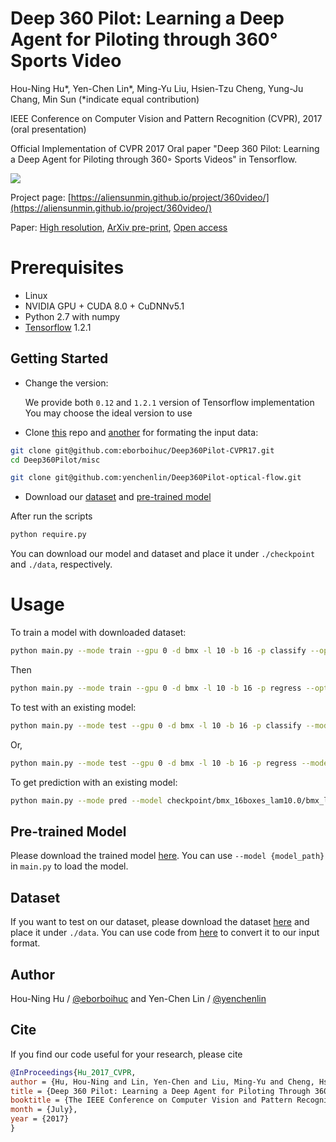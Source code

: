 
# Deep 360 Pilot: Learning a Deep Agent for Piloting through 360° Sports Video

Hou-Ning Hu*, Yen-Chen Lin*, Ming-Yu Liu, Hsien-Tzu Cheng, Yung-Ju Chang, Min Sun
(*indicate equal contribution)

IEEE Conference on Computer Vision and Pattern Recognition (CVPR), 2017 (oral presentation)

Official Implementation of CVPR 2017 Oral paper "Deep 360 Pilot: Learning a Deep Agent for Piloting through 360◦ Sports Videos" in Tensorflow.

![](https://user-images.githubusercontent.com/7057863/28415179-980e0d34-6d1c-11e7-87ae-8d190f7cdd2f.gif)

Project page: [https://aliensunmin.github.io/project/360video/](https://aliensunmin.github.io/project/360video/)

Paper: [High resolution](https://drive.google.com/file/d/0B2dg5RanEUBQRkJYZDc1Mmh2bmM/view), [ArXiv pre-print](https://arxiv.org/abs/1705.01759), [Open access](http://openaccess.thecvf.com/content_cvpr_2017/html/Hu_Deep_360_Pilot_CVPR_2017_paper.html)

# Prerequisites

- Linux
- NVIDIA GPU + CUDA 8.0 + CuDNNv5.1
- Python 2.7 with numpy
- [Tensorflow](https://www.tensorflow.org/) 1.2.1


## Getting Started
- Change the version:

  We provide both `0.12` and `1.2.1` version of Tensorflow implementation
You may choose the ideal version to use

- Clone [this](https://eborboihuc/Deep360Pilot-CVPR17) repo and [another](https://yenchenlin/Deep360Pilot-optical-flow) for formating the input data:
```bash
git clone git@github.com:eborboihuc/Deep360Pilot-CVPR17.git
cd Deep360Pilot/misc

git clone git@github.com:yenchenlin/Deep360Pilot-optical-flow.git
```
- Download our [dataset](#dataset) and [pre-trained model](#pre-trained-model)

After run the scripts
```bash
python require.py
```
You can download our model and dataset and place it under `./checkpoint` and `./data`, respectively.


# Usage
To train a model with downloaded dataset:
```bash
python main.py --mode train --gpu 0 -d bmx -l 10 -b 16 -p classify --opt Adam
```
Then
```bash
python main.py --mode train --gpu 0 -d bmx -l 10 -b 16 -p regress --opt Adam --model checkpoint/bmx_16boxes_lam10.0/bmx_lam1_classify_best_model
```

To test with an existing model:
```bash
python main.py --mode test --gpu 0 -d bmx -l 10 -b 16 -p classify --model checkpoint/bmx_16boxes_lam10.0/bmx_lam1_classify_best_model
```
Or,
```bash
python main.py --mode test --gpu 0 -d bmx -l 10 -b 16 -p regress --model checkpoint/bmx_16boxes_lam10.0/bmx_lam10.0_regress_best_model
```

To get prediction with an existing model:
```bash
python main.py --mode pred --model checkpoint/bmx_16boxes_lam10.0/bmx_lam10.0_regress_best_model --gpu 0 -d bmx -l 10 -b 16 -p regress -n zZ6FlZRLvek_6
```

## Pre-trained Model
Please download the trained model [here](https://drive.google.com/uc?export=download&id=0B9wE6h4m--wjNWdFbnVYbG9kNm8).
You can use `--model {model_path}` in `main.py` to load the model. 

## Dataset
If you want to test on our dataset, please download the dataset [here](https://drive.google.com/uc?export=download&id=0B9wE6h4m--wjWnF3LV9WUXdZMzA) and place it under `./data`.
You can use code from [here](https://yenchenlin/Deep360Pilot-optical-flow) to convert it to our input format.

## Author
Hou-Ning Hu / [@eborboihuc](https://eborboihuc.github.io/) and Yen-Chen Lin / [@yenchenlin](https://yclin.me)

## Cite
If you find our code useful for your research, please cite
```bibtex
@InProceedings{Hu_2017_CVPR,
author = {Hu, Hou-Ning and Lin, Yen-Chen and Liu, Ming-Yu and Cheng, Hsien-Tzu and Chang, Yung-Ju and Sun, Min},
title = {Deep 360 Pilot: Learning a Deep Agent for Piloting Through 360deg Sports Videos},
booktitle = {The IEEE Conference on Computer Vision and Pattern Recognition (CVPR)},
month = {July},
year = {2017}
}
```
